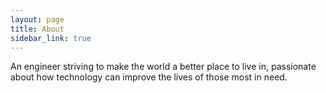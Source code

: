 ```yaml
---
layout: page
title: About
sidebar_link: true
---
```


An engineer striving to make the world a better place to live in, passionate about how technology can improve the lives of those most in need. 
